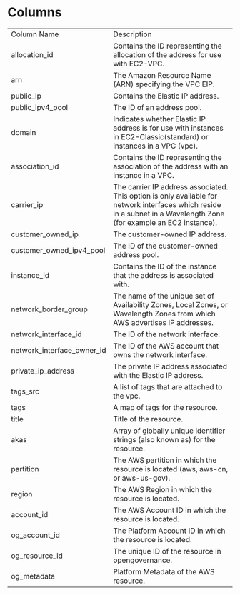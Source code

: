 # Columns  

<table>
	<tr><td>Column Name</td><td>Description</td></tr>
	<tr><td>allocation_id</td><td>Contains the ID representing the allocation of the address for use with EC2-VPC.</td></tr>
	<tr><td>arn</td><td>The Amazon Resource Name (ARN) specifying the VPC EIP.</td></tr>
	<tr><td>public_ip</td><td>Contains the Elastic IP address.</td></tr>
	<tr><td>public_ipv4_pool</td><td>The ID of an address pool.</td></tr>
	<tr><td>domain</td><td>Indicates whether Elastic IP address is for use with instances in EC2-Classic(standard) or instances in a VPC (vpc).</td></tr>
	<tr><td>association_id</td><td>Contains the ID representing the association of the address with an instance in a VPC.</td></tr>
	<tr><td>carrier_ip</td><td>The carrier IP address associated. This option is only available for network interfaces which reside in a subnet in a Wavelength Zone (for example an EC2 instance).</td></tr>
	<tr><td>customer_owned_ip</td><td>The customer-owned IP address.</td></tr>
	<tr><td>customer_owned_ipv4_pool</td><td>The ID of the customer-owned address pool.</td></tr>
	<tr><td>instance_id</td><td>Contains the ID of the instance that the address is associated with.</td></tr>
	<tr><td>network_border_group</td><td>The name of the unique set of Availability Zones, Local Zones, or Wavelength Zones from which AWS advertises IP addresses.</td></tr>
	<tr><td>network_interface_id</td><td>The ID of the network interface.</td></tr>
	<tr><td>network_interface_owner_id</td><td>The ID of the AWS account that owns the network interface.</td></tr>
	<tr><td>private_ip_address</td><td>The private IP address associated with the Elastic IP address.</td></tr>
	<tr><td>tags_src</td><td>A list of tags that are attached to the vpc.</td></tr>
	<tr><td>tags</td><td>A map of tags for the resource.</td></tr>
	<tr><td>title</td><td>Title of the resource.</td></tr>
	<tr><td>akas</td><td>Array of globally unique identifier strings (also known as) for the resource.</td></tr>
	<tr><td>partition</td><td>The AWS partition in which the resource is located (aws, aws-cn, or aws-us-gov).</td></tr>
	<tr><td>region</td><td>The AWS Region in which the resource is located.</td></tr>
	<tr><td>account_id</td><td>The AWS Account ID in which the resource is located.</td></tr>
	<tr><td>og_account_id</td><td>The Platform Account ID in which the resource is located.</td></tr>
	<tr><td>og_resource_id</td><td>The unique ID of the resource in opengovernance.</td></tr>
	<tr><td>og_metadata</td><td>Platform Metadata of the AWS resource.</td></tr>
</table>